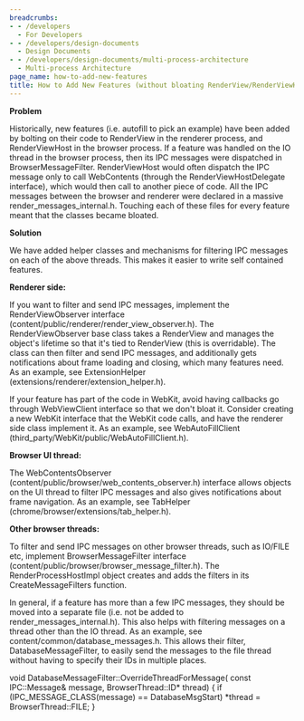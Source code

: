 ```yaml
---
breadcrumbs:
- - /developers
  - For Developers
- - /developers/design-documents
  - Design Documents
- - /developers/design-documents/multi-process-architecture
  - Multi-process Architecture
page_name: how-to-add-new-features
title: How to Add New Features (without bloating RenderView/RenderViewHost/WebContents)
---
```


**Problem**

Historically, new features (i.e. autofill to pick an example) have been added by
bolting on their code to RenderView in the renderer process, and RenderViewHost
in the browser process. If a feature was handled on the IO thread in the browser
process, then its IPC messages were dispatched in BrowserMessageFilter.
RenderViewHost would often dispatch the IPC message only to call WebContents
(through the RenderViewHostDelegate interface), which would then call to another
piece of code. All the IPC messages between the browser and renderer were
declared in a massive render_messages_internal.h. Touching each of these files
for every feature meant that the classes became bloated.

**Solution**

We have added helper classes and mechanisms for filtering IPC messages on each
of the above threads. This makes it easier to write self contained features.

**Renderer side:**

If you want to filter and send IPC messages, implement the RenderViewObserver
interface (content/public/renderer/render_view_observer.h). The
RenderViewObserver base class takes a RenderView and manages the object's
lifetime so that it's tied to RenderView (this is overridable). The class can
then filter and send IPC messages, and additionally gets notifications about
frame loading and closing, which many features need. As an example, see
ExtensionHelper (extensions/renderer/extension_helper.h).

If your feature has part of the code in WebKit, avoid having callbacks go
through WebViewClient interface so that we don't bloat it. Consider creating a
new WebKit interface that the WebKit code calls, and have the renderer side
class implement it. As an example, see WebAutoFillClient
(third_party/WebKit/public/WebAutoFillClient.h).

**Browser UI thread:**

The WebContentsObserver (content/public/browser/web_contents_observer.h)
interface allows objects on the UI thread to filter IPC messages and also gives
notifications about frame navigation. As an example, see TabHelper
(chrome/browser/extensions/tab_helper.h).

**Other browser threads:**

To filter and send IPC messages on other browser threads, such as IO/FILE etc,
implement BrowserMessageFilter interface
(content/public/browser/browser_message_filter.h). The RenderProcessHostImpl
object creates and adds the filters in its CreateMessageFilters function.

In general, if a feature has more than a few IPC messages, they should be moved
into a separate file (i.e. not be added to render_messages_internal.h). This
also helps with filtering messages on a thread other than the IO thread. As an
example, see content/common/database_messages.h. This allows their filter,
DatabaseMessageFilter, to easily send the messages to the file thread without
having to specify their IDs in multiple places.

void DatabaseMessageFilter::OverrideThreadForMessage( const IPC::Message&
message, BrowserThread::ID\* thread) { if (IPC_MESSAGE_CLASS(message) ==
DatabaseMsgStart) \*thread = BrowserThread::FILE; }